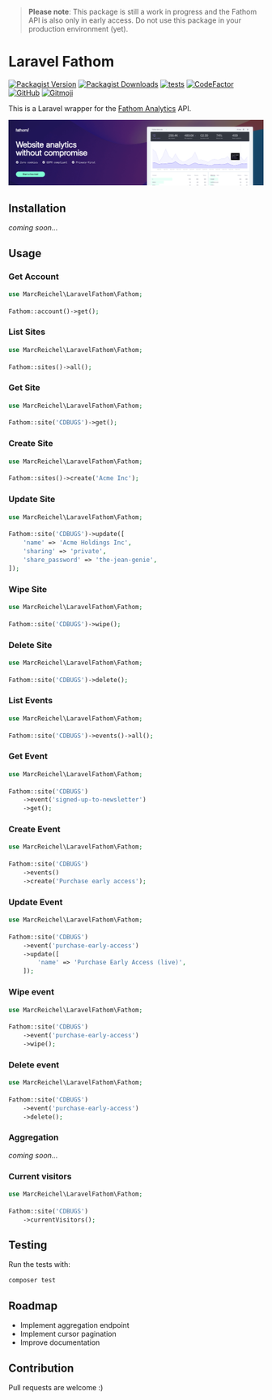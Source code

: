 > **Please note**: This package is still a work in progress and the Fathom API is also only in early access. Do not use this package in your production environment (yet).

# Laravel Fathom

[![Packagist Version](https://img.shields.io/packagist/v/marcreichel/laravel-fathom)](https://packagist.org/packages/marcreichel/laravel-fathom)
[![Packagist Downloads](https://img.shields.io/packagist/dt/marcreichel/laravel-fathom)](https://packagist.org/packages/marcreichel/laravel-fathom)
[![tests](https://github.com/marcreichel/laravel-fathom/actions/workflows/tests.yml/badge.svg?event=push)](https://github.com/marcreichel/laravel-fathom/actions/workflows/tests.yml)
[![CodeFactor](https://www.codefactor.io/repository/github/marcreichel/laravel-fathom/badge)](https://www.codefactor.io/repository/github/marcreichel/laravel-fathom)
[![GitHub](https://img.shields.io/github/license/marcreichel/laravel-fathom)](https://packagist.org/packages/marcreichel/laravel-fathom)
[![Gitmoji](https://img.shields.io/badge/gitmoji-%20😜%20😍-FFDD67.svg)](https://gitmoji.dev)

This is a Laravel wrapper for the [Fathom Analytics](https://usefathom.com/ref/SILMHC) API.

[![Fathom Analytics](art/fathom-banner.png)](https://usefathom.com/ref/SILMHC)

## Installation

*coming soon...*

## Usage

### Get Account

```php
use MarcReichel\LaravelFathom\Fathom;

Fathom::account()->get();
```

### List Sites

```php
use MarcReichel\LaravelFathom\Fathom;

Fathom::sites()->all();
```

### Get Site

```php
use MarcReichel\LaravelFathom\Fathom;

Fathom::site('CDBUGS')->get();
```

### Create Site

```php
use MarcReichel\LaravelFathom\Fathom;

Fathom::sites()->create('Acme Inc');
```

### Update Site

```php
use MarcReichel\LaravelFathom\Fathom;

Fathom::site('CDBUGS')->update([
    'name' => 'Acme Holdings Inc',
    'sharing' => 'private',
    'share_password' => 'the-jean-genie',
]);
```

### Wipe Site

```php
use MarcReichel\LaravelFathom\Fathom;

Fathom::site('CDBUGS')->wipe();
```

### Delete Site

```php
use MarcReichel\LaravelFathom\Fathom;

Fathom::site('CDBUGS')->delete();
```

### List Events

```php
use MarcReichel\LaravelFathom\Fathom;

Fathom::site('CDBUGS')->events()->all();
```

### Get Event

```php
use MarcReichel\LaravelFathom\Fathom;

Fathom::site('CDBUGS')
    ->event('signed-up-to-newsletter')
    ->get();
```

### Create Event

```php
use MarcReichel\LaravelFathom\Fathom;

Fathom::site('CDBUGS')
    ->events()
    ->create('Purchase early access');
```

### Update Event

```php
use MarcReichel\LaravelFathom\Fathom;

Fathom::site('CDBUGS')
    ->event('purchase-early-access')
    ->update([
        'name' => 'Purchase Early Access (live)',
    ]);
```

### Wipe event

```php
use MarcReichel\LaravelFathom\Fathom;

Fathom::site('CDBUGS')
    ->event('purchase-early-access')
    ->wipe();
```

### Delete event

```php
use MarcReichel\LaravelFathom\Fathom;

Fathom::site('CDBUGS')
    ->event('purchase-early-access')
    ->delete();
```

### Aggregation

*coming soon...*

### Current visitors

```php
use MarcReichel\LaravelFathom\Fathom;

Fathom::site('CDBUGS')
    ->currentVisitors();
```

## Testing

Run the tests with:

```bash
composer test
```

## Roadmap

- Implement aggregation endpoint
- Implement cursor pagination
- Improve documentation

## Contribution

Pull requests are welcome :)
